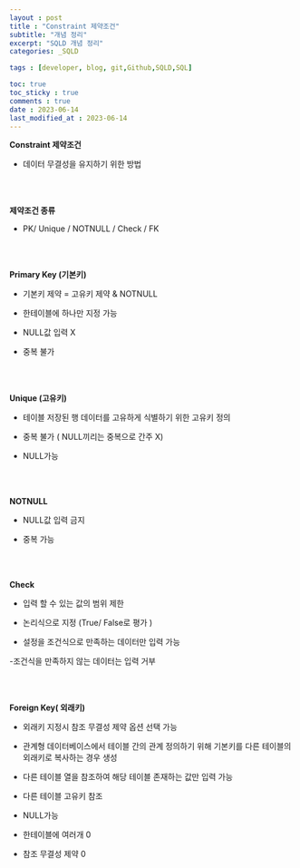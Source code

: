 ```yaml
---
layout : post
title : "Constraint 제약조건"
subtitle: "개념 정리"
excerpt: "SQLD 개념 정리"
categories: _SQLD

tags : [developer, blog, git,Github,SQLD,SQL]

toc: true 
toc_sticky : true
comments : true
date : 2023-06-14
last_modified_at : 2023-06-14
---
```



**Constraint 제약조건**

- 데이터 무결성을 유지하기 위한 방법

 <br/><br/>

**제약조건 종류**

- PK/ Unique / NOTNULL / Check / FK

 <br/><br/>

**Primary Key (기본키)**

- 기본키 제약 = 고유키 제약 & NOTNULL

- 한테이블에 하나만 지정 가능 

- NULL값 입력 X 

- 중복 불가 

 <br/><br/>

**Unique (고유키)**

- 테이블 저장된 행 데이터를 고유하게 식별하기 위한 고유키 정의 

- 중복 불가 ( NULL끼리는 중복으로 간주 X) 

- NULL가능 

 <br/><br/>

**NOTNULL**

- NULL값 입력 금지

- 중복 가능 

 <br/><br/>

**Check**

- 입력 할 수 있는 값의 범위 제한 

- 논리식으로 지정 (True/ False로 평가 )

- 설정을 조건식으로 만족하는 데이터만 입력 가능 

-조건식을 만족하지 않는 데이터는 입력 거부

 <br/><br/>

**Foreign Key( 외래키)**

- 외래키 지정시 참조 무결성 제약 옵션 선택 가능

- 관계형 데이터베이스에서 테이블 간의 관계 정의하기 위해   기본키를 다른 테이블의 외래키로 복사하는 경우 생성 

- 다른 테이블 열을 참조하여 해당 테이블 존재하는 값만 입력 가능 

- 다른 테이블 고유키 참조 

- NULL가능 

- 한테이블에 여러개 0

- 참조 무결성 제약 0

 

 

 

 

